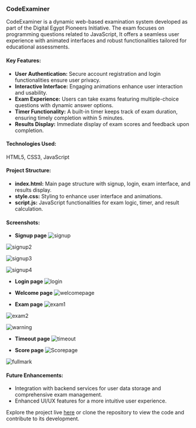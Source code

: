 ### CodeExaminer

CodeExaminer is a dynamic web-based examination system developed as part of the Digital Egypt Pioneers Initiative. The exam focuses on programming questions related to JavaScript, It offers a seamless user experience with animated interfaces and robust functionalities tailored for educational assessments.

#### Key Features:
- **User Authentication:** Secure account registration and login functionalities ensure user privacy.
- **Interactive Interface:** Engaging animations enhance user interaction and usability.
- **Exam Experience:** Users can take exams featuring multiple-choice questions with dynamic answer options.
- **Timer Functionality:** A built-in timer keeps track of exam duration, ensuring timely completion within 5 minutes.
- **Results Display:** Immediate display of exam scores and feedback upon completion.

#### Technologies Used:
HTML5, CSS3, JavaScript

#### Project Structure:
- **index.html:** Main page structure with signup, login, exam interface, and results display.
- **style.css:** Styling to enhance user interface and animations.
- **script.js:** JavaScript functionalities for exam logic, timer, and result calculation.

#### Screenshots:

- **Signup page**
![signup](https://github.com/user-attachments/assets/6c7d3a40-2dff-4bb7-afd4-99efa939d1b9)

![signup2](https://github.com/user-attachments/assets/11585d26-ce1a-458b-821c-5beaf245ba6d)

![signup3](https://github.com/user-attachments/assets/539f2d2b-53b5-41be-881f-eae112495419)

![signup4](https://github.com/user-attachments/assets/a49cb45b-b57e-4631-9cb8-fe79e10f62ae)


- **Login page**
![login](https://github.com/user-attachments/assets/8781bd1c-06f6-43af-a98f-32d80d6ceab0)


- **Welcome page**
![welcomepage](https://github.com/user-attachments/assets/d981dfa9-32ec-444d-a819-1d943bfd7d49)


- **Exam page**
![exam1](https://github.com/user-attachments/assets/eb2bc30c-6a75-492c-8810-175513ab9771)

![exam2](https://github.com/user-attachments/assets/7702ac95-4094-487c-9abd-8955a7260f6f)

![warning](https://github.com/user-attachments/assets/4287395c-2a17-40d6-84ca-90a803aa8fc1)


- **Timeout page**
![timeout](https://github.com/user-attachments/assets/2dee024a-c47a-45f2-a27e-fee6f674f5c9)


- **Score page**
![Scorepage](https://github.com/user-attachments/assets/84d91c3c-ad28-4701-8354-24da40995b92)

![fullmark](https://github.com/user-attachments/assets/e0e57ce4-0814-467d-911a-b91c57a672cd)


#### Future Enhancements:
- Integration with backend services for user data storage and comprehensive exam management.
- Enhanced UI/UX features for a more intuitive user experience.

Explore the project live [here](<https://fouad-gabr.github.io/Examination-System/>) or clone the repository to view the code and contribute to its development.
